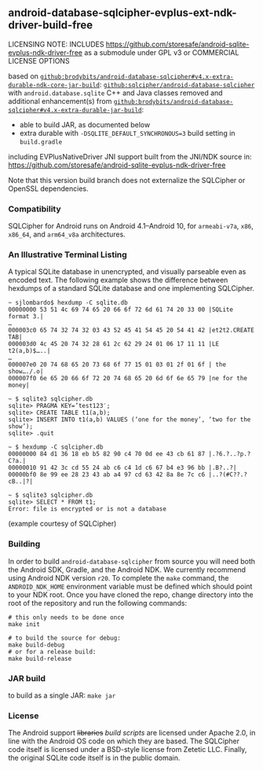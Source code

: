 ## android-database-sqlcipher-evplus-ext-ndk-driver-build-free

LICENSING NOTE: INCLUDES <https://github.com/storesafe/android-sqlite-evplus-ndk-driver-free> as a submodule under GPL v3 or COMMERCIAL LICENSE OPTIONS

based on [`github:brodybits/android-database-sqlcipher#v4.x-extra-durable-ndk-core-jar-build`](https://github.com/brodybits/android-database-sqlcipher/tree/v4.x-extra-durable-ndk-core-jar-build): [`github:sqlcipher/android-database-sqlcipher`](https://github.com/sqlcipher/android-database-sqlcipher) with `android.database.sqlite` C++ and Java classes removed and additional enhancement(s) from [`github:brodybits/android-database-sqlcipher#v4.x-extra-durable-jar-build`](https://github.com/brodybits/android-database-sqlcipher/tree/v4.x-extra-durable-jar-build):

- able to build JAR, as documented below
- extra durable with `-DSQLITE_DEFAULT_SYNCHRONOUS=3` build setting in `build.gradle`

including EVPlusNativeDriver JNI support built from the JNI/NDK source in: <https://github.com/storesafe/android-sqlite-evplus-ndk-driver-free>

Note that this version build branch does not externalize the SQLCipher or OpenSSL dependencies.

<!-- N/A - NOT SUPPORTED with this JAR build:
### Download Source and Binaries

The latest AAR binary package information can be [here](https://www.zetetic.net/sqlcipher/open-source), the source can be found [here](https://github.com/sqlcipher/android-database-sqlcipher).
<p><a title="Latest version from Maven Central" href="https://maven-badges.herokuapp.com/maven-central/net.zetetic/android-database-sqlcipher"><img src="https://maven-badges.herokuapp.com/maven-central/net.zetetic/android-database-sqlcipher/badge.svg"></a></p>
- -->

### Compatibility

SQLCipher for Android runs on Android 4.1–Android 10, for `armeabi-v7a`, `x86`, `x86_64`, and `arm64_v8a` architectures.

<!-- N/A for fork with JAR build:
### Contributions

We welcome contributions, to contribute to SQLCipher for Android, a [contributor agreement](https://www.zetetic.net/contributions/) needs to be submitted. All submissions should be based on the `master` branch.
- -->

### An Illustrative Terminal Listing

A typical SQLite database in unencrypted, and visually parseable even as encoded text. The following example shows the difference between hexdumps of a standard SQLite database and one implementing SQLCipher.

```
~ sjlombardo$ hexdump -C sqlite.db
00000000 53 51 4c 69 74 65 20 66 6f 72 6d 61 74 20 33 00 |SQLite format 3.|
…
000003c0 65 74 32 74 32 03 43 52 45 41 54 45 20 54 41 42 |et2t2.CREATE TAB|
000003d0 4c 45 20 74 32 28 61 2c 62 29 24 01 06 17 11 11 |LE t2(a,b)$…..|
…
000007e0 20 74 68 65 20 73 68 6f 77 15 01 03 01 2f 01 6f | the show…./.o|
000007f0 6e 65 20 66 6f 72 20 74 68 65 20 6d 6f 6e 65 79 |ne for the money|

~ $ sqlite3 sqlcipher.db
sqlite> PRAGMA KEY=’test123′;
sqlite> CREATE TABLE t1(a,b);
sqlite> INSERT INTO t1(a,b) VALUES (‘one for the money’, ‘two for the show’);
sqlite> .quit

~ $ hexdump -C sqlcipher.db
00000000 84 d1 36 18 eb b5 82 90 c4 70 0d ee 43 cb 61 87 |.?6.?..?p.?C?a.|
00000010 91 42 3c cd 55 24 ab c6 c4 1d c6 67 b4 e3 96 bb |.B?..?|
00000bf0 8e 99 ee 28 23 43 ab a4 97 cd 63 42 8a 8e 7c c6 |..?(#C??.?cB..|?|

~ $ sqlite3 sqlcipher.db
sqlite> SELECT * FROM t1;
Error: file is encrypted or is not a database
```
(example courtesy of SQLCipher)

<!-- N/A:
### Application Integration

You have a two main options for using SQLCipher for Android in your app:

- Using it with Room or other consumers of the `androidx.sqlite` API

- Using the native SQLCipher for Android classes

<!-- N/A - NOT SUPPORTED with this JAR build:
In both cases, you will need to add a dependency on `net.zetetic:android-database-sqlcipher`,
such as having the following line in your module's `build.gradle` `dependencies`
closure:

```gradle
implementation "net.zetetic:android-database-sqlcipher:4.4.0"
implementation "androidx.sqlite:sqlite:2.0.1"
```

(replacing `4.4.0` with the version you want)

<a title="Latest version from Maven Central" href="https://maven-badges.herokuapp.com/maven-central/net.zetetic/android-database-sqlcipher"><img src="https://maven-badges.herokuapp.com/maven-central/net.zetetic/android-database-sqlcipher/badge.svg"></a>
- -->

<!-- N/A:
#### Using SQLCipher for Android With Room

SQLCipher for Android has a `SupportFactory` class in the `net.sqlcipher.database` package
that can be used to configure Room to use SQLCipher for Android.

There are three `SupportFactory` constructors:

- `SupportFactory(byte[] passphrase)`
- `SupportFactory(byte[] passphrase, SQLiteDatabaseHook hook)`
- `SupportFactory(byte[] passphrase, SQLiteDatabaseHook hook, boolean clearPassphrase)`

All three take a `byte[]` to use as the passphrase (if you have a `char[]`, use
`SQLiteDatabase.getBytes()` to get a suitable `byte[]` to use).

Two offer a `SQLiteDatabaseHook` parameter that you can use
for executing SQL statements before or after the passphrase is used to key
the database.

The three-parameter constructor also offers `clearPassphrase`, which defaults
to `true` in the other two constructors. If `clearPassphrase` is set to `true`,
this will zero out the bytes of the `byte[]` after we open the database. This
is safest from a security standpoint, but it does mean that the `SupportFactory`
instance is a single-use object. Attempting to reuse the `SupportFactory`
instance later will result in being unable to open the database, because the
passphrase will be wrong. If you think that you might need to reuse the
`SupportFactory` instance, pass `false` for `clearPassphrase`.

Then, pass your `SupportFactory` to `openHelperFactory()` on your `RoomDatabase.Builder`:

```java
final byte[] passphrase = SQLiteDatabase.getBytes(userEnteredPassphrase);
final SupportFactory factory = new SupportFactory(passphrase);
final SomeDatabase room = Room.databaseBuilder(activity, SomeDatabase.class, DB_NAME)
  .openHelperFactory(factory)
  .build();
```

Now, Room will make all of its database requests using SQLCipher for Android instead
of the framework copy of SQLCipher.

Note that `SupportFactory` should work with other consumers of the `androidx.sqlite` API;
Room is merely a prominent example.

#### Using SQLCipher for Android's Native API

If you have existing SQLite code using classes like `SQLiteDatabase` and `SQLiteOpenHelper`,
converting your code to use SQLCipher for Android mostly is a three-step process:

1. Replace all `android.database.sqlite.*` `import` statements with ones that
use `net.sqlcipher.database.*` (e.g., convert `android.database.sqlite.SQLiteDatabase`
to `net.sqlcipher.database.SQLiteDatabase`)

2. Before attempting to open a database, call `SQLiteDatabase.loadLibs()`, passing
in a `Context` (e.g., add this to `onCreate()` of your `Application` subclass, using
the `Application` itself as the `Context`)

3. When opening a database (e.g., `SQLiteDatabase.openOrCreateDatabase()`), pass
in the passphrase as a `char[]` or `byte[]`

The rest of your code may not need any changes.

An article covering both integration of SQLCipher into an Android application as well as building the source can be found [here](https://www.zetetic.net/sqlcipher/sqlcipher-for-android/).
- -->

<!-- N/A:
### ProGuard

For applications which utilize ProGuard, a few additional rules must be included when using SQLCipher for Android. These rules instruct ProGuard to omit the renaming of the internal SQLCipher classes which are used via lookup from the JNI layer. It is worth noting that since SQLCipher or Android is based on open source code there is little value in obfuscating the library anyway. The more important use of ProGuard is to protect your application code and business logic.

```
-keep,includedescriptorclasses class net.sqlcipher.** { *; }
-keep,includedescriptorclasses interface net.sqlcipher.** { *; }
```
- -->

### Building

In order to build `android-database-sqlcipher` from source you will need both the Android SDK, Gradle, and the Android NDK. We currently recommend using Android NDK version `r20`. To complete the `make` command, the `ANDROID_NDK_HOME` environment variable must be defined which should point to your NDK root. Once you have cloned the repo, change directory into the root of the repository and run the following commands:

```
# this only needs to be done once
make init

# to build the source for debug:
make build-debug
# or for a release build:
make build-release
```

### JAR build

to build as a single JAR: `make jar`

<!-- N/A:
**Important:** When using JAR files or some other local build, it is required to include a recent `androidx.sqlite` artifact from here: <https://mvnrepository.com/artifact/androidx.sqlite/sqlite>

This may done by adding the following block from `android-database-sqlcipher/build.gradle`, as discussed in [sqlcipher/android-database-sqlcipher#475](https://github.com/sqlcipher/android-database-sqlcipher/issues/475):

```
    dependencies {
        implementation "androidx.sqlite:sqlite:2.0.1"
    }
```

It is recommended to consider using a newer `androidx.sqlite` version such as `2.1.0`.
- -->

<!-- N/A:
**Testing in [`sqlcipher/sqlcipher-android-tests`](https://github.com/sqlcipher/sqlcipher-android-tests):**

In a clone of [`github:sqlcipher/sqlcipher-android-tests`](https://github.com/sqlcipher/sqlcipher-android-tests):

- `mkdir -p app/libs`
- copy the JAR files into `app/libs`
- apply the following updates to `app/build.gradle`:

```diff
diff --git a/app/build.gradle b/app/build.gradle
index 590ee7c..c3f61ea 100644
--- a/app/build.gradle
+++ b/app/build.gradle
@@ -21,12 +21,14 @@ android {
 dependencies {
   // For testing JAR-based distribution:
   // implementation files('libs/sqlcipher.jar')
+  implementation files('libs/android-database-sqlcipher-classes.jar')
+  implementation files('libs/android-database-sqlcipher-ndk.jar')
 
   // For testing local AAR packages:
   //implementation (name: 'android-database-sqlcipher-4.4.3-release', ext: 'aar')
 
   // For testing on remote AAR references:
-  implementation 'net.zetetic:android-database-sqlcipher:4.4.3@aar'
+  // implementation 'net.zetetic:android-database-sqlcipher:4.4.3@aar'
 
   implementation "androidx.sqlite:sqlite:2.0.1"
```

then build and run the clone using Android Studio or according to <https://developer.android.com/studio/build/building-cmdline>, for example:

```
./gradlew installDebug
```

The test suite should show:

- SQLCipher is working correctly
- Correct result of `PRAGMA cipher_version`
- Correct value Java client version (`SQLiteDatabase.SQLCIPHER_ANDROID_VERSION`)
- Correct OpenSSL version reported by `PRAGMA cipher_provider_version`
- -->

### License

The Android support ~~libraries~~ _build scripts_ are licensed under Apache 2.0, in line with the Android OS code on which they are based. The SQLCipher code itself is licensed under a BSD-style license from Zetetic LLC. Finally, the original SQLite code itself is in the public domain.

